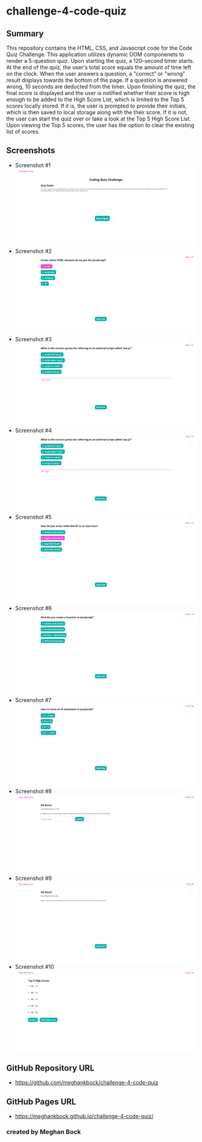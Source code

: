 # challenge-4-code-quiz

## Summary
This repository contains the HTML, CSS, and Javascript code for the Code Quiz Challenge. This application utilizes dynamic DOM componenets to render a 5-question quiz. Upon starting the quiz, a 120-second timer starts. At the end of the quiz, the user's total score equals the amount of time left on the clock. When the user answers a question, a "correct" or "wrong" result displays towards the bottom of the page. If a question is answered wrong, 10 seconds are deducted from the timer. Upon finishing the quiz, the final score is displayed and the user is notified whether their score is high enough to be added to the High Score List, which is limited to the Top 5 scores locally stored. If it is, the user is prompted to provide their initials, which is then saved to local storage along with the their score. If it is not, the user can start the quiz over or take a look at the Top 5 High Score List. Upon viewing the Top 5 scores, the user has the option to clear the existing list of scores.

## Screenshots
* Screenshot #1 ![Code Quiz Screenshot 1](https://github.com/meghankbock/challenge-4-code-quiz/blob/main/assets/images/Code-Quiz-Screenshot-1.PNG)
* Screenshot #2 ![Code Quiz Screenshot 2](https://github.com/meghankbock/challenge-4-code-quiz/blob/main/assets/images/Code-Quiz-Screenshot-2.PNG)
* Screenshot #3 ![Code Quiz Screenshot 3](https://github.com/meghankbock/challenge-4-code-quiz/blob/main/assets/images/Code-Quiz-Screenshot-3.PNG)
* Screenshot #4 ![Code Quiz Screenshot 4](https://github.com/meghankbock/challenge-4-code-quiz/blob/main/assets/images/Code-Quiz-Screenshot-4.PNG)
* Screenshot #5 ![Code Quiz Screenshot 4](https://github.com/meghankbock/challenge-4-code-quiz/blob/main/assets/images/Code-Quiz-Screenshot-5.PNG)
* Screenshot #6 ![Code Quiz Screenshot 4](https://github.com/meghankbock/challenge-4-code-quiz/blob/main/assets/images/Code-Quiz-Screenshot-6.PNG)
* Screenshot #7 ![Code Quiz Screenshot 4](https://github.com/meghankbock/challenge-4-code-quiz/blob/main/assets/images/Code-Quiz-Screenshot-7.PNG)
* Screenshot #8 ![Code Quiz Screenshot 4](https://github.com/meghankbock/challenge-4-code-quiz/blob/main/assets/images/Code-Quiz-Screenshot-8.PNG)
* Screenshot #9 ![Code Quiz Screenshot 4](https://github.com/meghankbock/challenge-4-code-quiz/blob/main/assets/images/Code-Quiz-Screenshot-9.PNG)
* Screenshot #10 ![Code Quiz Screenshot 4](https://github.com/meghankbock/challenge-4-code-quiz/blob/main/assets/images/Code-Quiz-Screenshot-10.PNG)


## GitHub Repository URL
* https://github.com/meghankbock/challenge-4-code-quiz

## GitHub Pages URL
* https://meghankbock.github.io/challenge-4-code-quiz/

### created by Meghan Bock